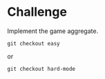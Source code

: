 # Challenge

Implement the game aggregate.

```console
git checkout easy
```

or

```console
git checkout hard-mode
```
